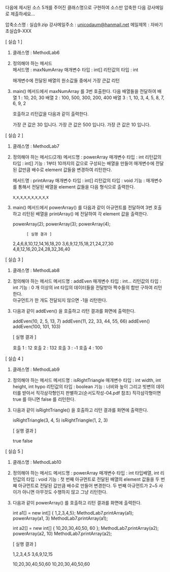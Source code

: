 다음에 제시된 소스 5개를 주어진 클래스명으로 구현하여 소스만 압축한 다음 강사메일로 제출하세요...

압축소스명 : 실습9.zip
강사메일주소 : unicodaum@hanmail.net
메일제목 : 자바기초실습9-XXX

[ 실습 1 ]

1. 클래스명 : MethodLab6
2. 정의해야 하는 메서드  
   메서드명 : maxNumArray
   매개변수 타입 : int[]
   리턴값의 타입 : int

   매개변수에 전달된 배열의 원소값들 중에서 가장 큰값 리턴

3. main() 메서드에서 maxNumArray 를 3번 호출한다.
   다음 배열들을 전달하여
   배열 1 : 10, 20, 30
   배열 2 : 100, 500, 300, 200, 400
   배열 3 : 1, 10, 3, 4, 5, 8, 7, 6, 9, 2

   호출하고 리턴값을 다음과 같이 출력한다.

   가장 큰 값은 30 입니다.
   가장 큰 값은 500 입니다.
   가장 큰 값은 10 입니다.

[ 실습 2 ]

1. 클래스명 : MethodLab7
2. 정의해야 하는 메서드(2개)
   메서드명 : powerArray
   매개변수 타입 : int
   리턴값의 타입 : int[]
   기능 : 1부터 10까지의 값으로 구성되는 배열을 만들어
   매개변수에 전달된 값만큼 배수로 element 값들을 변경하여 리턴한다.

   메서드명 : printArray
   매개변수 타입 : int[]
   리턴값의 타입 : void
   기능 : 매개변수를 통해서 전달된 배열을 element 값들을 다음 형식으로 출력한다.

   x,x,x,x,x,x,x,x,x,x


3. main() 메서드에서 powerArray() 를 다음과 같이 아규먼트를 전달하여 3번 호출하고 리턴된
   배열을 printArray() 에 전달하여 각 element 값을 출력한다.

   powerArray(2);
   powerArray(3);
   powerArray(4);

             [ 실행 결과 ]
   2,4,6,8,10,12,14,16,18,20
   3,6,9,12,15,18,21,24,27,30
   4,8,12,16,20,24,28,32,36,40



[ 실습 3 ]

1. 클래스명 : MethodLab8
2. 정의해야 하는 메서드
   메서드명 : addEven
   매개변수 타입 : int...
   리턴값의 타입 : int
   기능 : 0 개 이상의 int 타입의 데이터들을 전달받아 짝수들의 합만 구하여 리턴한다.  
   아규먼트가 한 개도 전달되지 않으면 -1을 리턴한다.

3. 다음과 같이 addEven() 을 호출하고 리턴 결과를 화면에 출력한다.

   addEven(10, 2, 5, 13, 7)
   addEven(11, 22, 33, 44, 55, 66)
   addEven()
   addEven(100, 101, 103)

   [ 실행 결과 ]

   호출 1 : 12
   호출 2 : 132
   호출 3 : -1
   호출 4 : 100

[ 실습 4 ]

1. 클래스명 : MethodLab9
2. 정의해야 하는 메서드
   메서드명 :  isRightTriangle
   매개변수 타입 :  int width, int height, int hypo
   리턴값의 타입 : boolean
   기능 : 너비와 높이 그리고 빗변의 데이터를 받아서 직각삼각형인지 판별하고(순서도작성-04.pdf 참조)
   직각삼각형이면 true 를 아니면 false 를 리턴한다.

3. 다음과 같이 isRightTriangle() 을 호출하고 리턴 결과를 화면에 출력한다.

   isRightTriangle(3, 4, 5)
   isRightTriangle(1, 2, 3)

   [ 실행 결과 ]

   true
   false

[ 실습 5 ]

1. 클래스명 : MethodLab10
2. 정의해야 하는 메서드
   메서드명 : powerArray
   매개변수 타입 : int 타입배열, int
   리턴값의 타입 : void
   기능 : 첫 번째 아규먼트로 전달된 배열의 element 값들을 두 번째 아규먼트로 전달된 값만큼 배수로 만들어 변경한다.
   두 번째 아규먼트가 2~5 사이가 아니면 아무것도 수행하지 않고 그냥 리턴한다.

3. 다음과 같이 powerArray() 를 호출하고 리턴 결과를 화면에 출력한다.

   int a1[] = new int[] { 1,2,3,4,5};
   MethodLab7.printArray(a1);
   powerArray(a1, 3)
   MethodLab7.printArray(a1);

   int a2[] = new int[] { 10,20,30,40,50, 60 };
   MethodLab7.printArray(a2);
   powerArray(a2, 10)
   MethodLab7.printArray(a2);

   [ 실행 결과 ]

   1,2,3,4,5
   3,6,9,12,15

   10,20,30,40,50,60
   10,20,30,40,50,60
